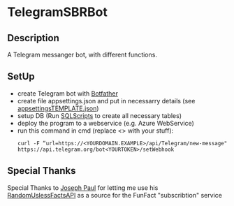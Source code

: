 # TelegramSBRBot

## Description
A Telegram messanger bot, with different functions.

## SetUp
- create Telegram bot with [Botfather](https://t.me/botfather)
- create file appsettings.json and put in necessarry details (see [appsettingsTEMPLATE.json](https://github.com/MichaMican/TelegramSBRBot/blob/master/appsettingsTEMPLATE.json))
- setup DB (Run [SQLScripts](https://github.com/MichaMican/TelegramSBRBot/tree/master/SQLScripts) to create all necessary tables)
- deploy the program to a webservice (e.g. Azure WebService)
- run this command in cmd (replace <> with your stuff): 
  ```shell
  curl -F “url=https://<YOURDOMAIN.EXAMPLE>/api/Telegram/new-message" https://api.telegram.org/bot<YOURTOKEN>/setWebhook
  ```


## Special Thanks
Special Thanks to [Joseph Paul](https://jsph.pl/) for letting me use his [RandomUslessFactsAPI](https://uselessfacts.jsph.pl/) as a source for the FunFact "subscribtion" service

